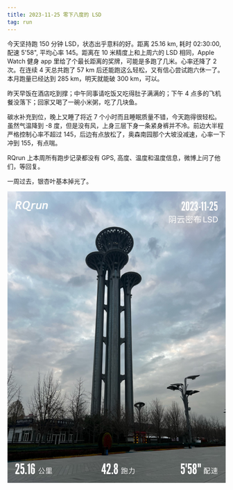 ```yaml
---
title: 2023-11-25 零下八度的 LSD
tag: run
---
```


今天坚持跑 150 分钟 LSD，状态出乎意料的好。距离 25.16 km, 耗时 02:30:00, 配速 5'58", 平均心率 145。距离在 10 米精度上和上周六的 LSD 相同，Apple Watch 健身 app 里给了个最长距离的奖牌，可能是多跑了几米。心率还降了 2 次。在连续 4 天总共跑了 57 km 后还能跑这么轻松，又有信心尝试跑六休一了。本月跑量已经达到 285 km，明天就能破 300 km，可以。

<!--more-->

昨天早饭在酒店吃到撑；中午同事请吃饭又吃得肚子满满的；下午 4 点多的飞机餐没落下；回家又喝了一碗小米粥，吃了几块鱼。

碳水补充到位，晚上又睡了将近 7 个小时而且睡眠质量不错，今天跑得很轻松。虽然气温降到 -8 度，但是没有风，上身三层下身一条紧身裤并不冷。前边大半程严格控制心率不超过 145，后边有点放松了，奥森南园那个大坡没减速，心率一下冲到 155，有点喘。

RQrun 上本周所有跑步记录都没有 GPS, 高度、温度和温度信息，微博上问了他们，等回复。

一周过去，银杏叶基本掉光了。

![2023-11-25-RQrun-自定义贴图](/assets/images/blog/2023-11-25-RQrun-自定义贴图.JPG)

<div class="strava-embed-placeholder" data-embed-type="activity" data-embed-id="10276383870"></div><script src="https://strava-embeds.com/embed.js"></script>
